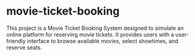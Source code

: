 # movie-ticket-booking
This project is a Movie Ticket Booking System designed to simulate an online platform for reserving movie tickets. It provides users with a user-friendly interface to browse available movies, select showtimes, and reserve seats.

